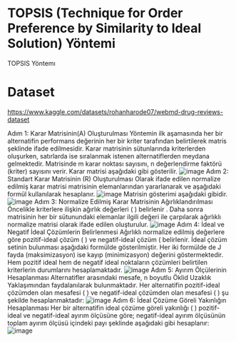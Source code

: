 # TOPSIS (Technique for Order Preference by Similarity to Ideal Solution) Yöntemi
TOPSIS Yöntemı
# Dataset
https://www.kaggle.com/datasets/rohanharode07/webmd-drug-reviews-dataset

Adım 1: Karar Matrisinin(A) Oluşturulması
Yöntemin ilk aşamasında her bir alternatifin performans değerinin her bir kriter tarafından belirtilerek matris şeklinde ifade edilmesidir. Karar matrisinin sütunlarında kriterlerden oluşurken, satırlarda ise sıralanmak istenen alternatiflerden meydana gelmektedir.   Matrisinde m karar noktası sayısını, n değerlendirme faktörü (kriter) sayısını verir. Karar matrisi aşağıdaki gibi gösterilir.
![image](https://user-images.githubusercontent.com/83714984/174070546-b4a60e1e-4785-4399-85dc-f77b5bc290c0.png)
Adım 2: Standart Karar Matrisinin (R) Oluşturulması 
Olarak ifade edilen normalize edilmiş karar matrisi   matrisinin elemanlarından yararlanarak ve aşağıdaki formül kullanılarak hesaplanır.
![image](https://user-images.githubusercontent.com/83714984/174070515-3ae3a8fd-b82e-4dad-9d86-72af16c886db.png)
Matrisin gösterimi aşağıdaki gibidir.
![image](https://user-images.githubusercontent.com/83714984/174070477-fab34162-3bfa-4c56-8998-9b3ee698c51a.png)
Adım 3: Normalize Edilmiş Karar Matrisinin Ağırlıklandırılması
Öncelikle kriterlere ilişkin ağırlık değerleri ( ) belirlenir . Daha sonra  matrisinin her bir sütunundaki elemanlar ilgili  değeri ile çarpılarak ağırlıklı normalize matrisi olarak ifade edilen  oluşturulur. 
![image](https://user-images.githubusercontent.com/83714984/174070434-0af99328-9e33-4bd5-9dc7-4f32f22cd7c6.png)
Adım 4: İdeal ve Negatif İdeal Çözümlerin Belirlenmesi
Ağırlıklı normalize edilmiş değerlere göre pozitif-ideal çözüm ( ) ve negatif-ideal çözüm ( belirlenir. İdeal çözüm setinin bulunması aşağıdaki formülde gösterilmiştir. Her iki formülde de J fayda (maksimizasyon)   ise kayıp (minimizasyon) değerini göstermektedir. Hem pozitif ideal hem de negatif ideal noktaların çözümleri belirtilen kriterlerin durumlarını hesaplamaktadır. 
![image](https://user-images.githubusercontent.com/83714984/174069910-1db50235-3e7a-495e-9da9-e8af876d0fe7.png)
Adım 5: Ayırım Ölçülerinin Hesaplanması 
Alternatifler arasındaki mesafe, n boyutlu Öklid Uzaklık Yaklaşımından faydalanılarak bulunmaktadır. Her alternatifin pozitif-ideal çözümden olan mesafesi ( ) ve negatif-ideal çözümden olan mesafesi (   ) şu şekilde hesaplanmaktadır:
![image](https://user-images.githubusercontent.com/83714984/174070090-a87371da-1f84-49d7-8e7b-0c9692280221.png)
Adım 6: İdeal Çözüme Göreli Yakınlığın Hesaplanması
Her bir alternatifin ideal çözüme göreli yakınlığı (  ) pozitif-ideal ve negatif-ideal ayırım ölçüsüne göre; negatif-ideal ayırım ölçüsünün toplam ayırım ölçüsü içindeki payı şeklinde aşağıdaki gibi hesaplanır:
![image](https://user-images.githubusercontent.com/83714984/174069783-e90f8bbc-a6a5-49b0-83de-804a3b605764.png)
